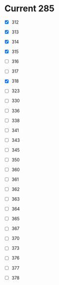 # Current 285

- [x] 312
- [x] 313
- [x] 314
- [x] 315
- [ ] 316

- [ ] 317
- [x] 318
- [ ] 323
- [ ] 330
- [ ] 336

- [ ] 338
- [ ] 341
- [ ] 343
- [ ] 345
- [ ] 350

- [ ] 360
- [ ] 361
- [ ] 362
- [ ] 363
- [ ] 364

- [ ] 365
- [ ] 367
- [ ] 370
- [ ] 373
- [ ] 376

- [ ] 377
- [ ] 378
